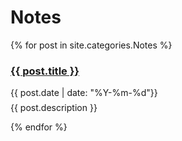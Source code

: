 

<h1>Notes</h1>
<div class="posts">
  {% for post in site.categories.Notes %}
   <article class="post">

   <h3 style="margin-bottom:0">
   
   <a href="{{ site.baseurl }}{{ post.url }}">{{ post.title }}</a>
      </h3>
      <div class="date">
        {{ post.date | date: "%Y-%m-%d"}}
      </div>
       <p style="margin-top: .5em;">
        {{ post.description }}
      </p>

   </article>
    
  {% endfor %}
</div>
